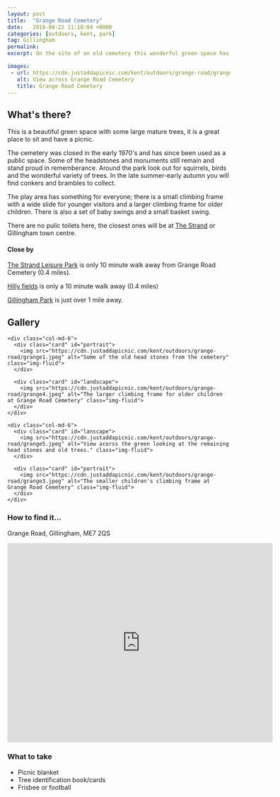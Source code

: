```yaml
---
layout: post
title:  "Grange Road Cemetery"
date:   2018-08-22 11:18:04 +0000
categories: [outdoors, kent, park]
tag: Gillingham
permalink: 
excerpt: On the site of an old cemetery this wonderful green space has a great variety of old trees and a play area to keep the kids amused.  This is a great spot to just add a picnic if you are on your way to or from Gillingham or Chatham town centres.

images: 
 - url: https://cdn.justaddapicnic.com/kent/outdoors/grange-road/grange2.jpeg
   alt: View across Grange Road Cemetery
   title: Grange Road Cemetery
---
```


## What's there?
This is a beautiful green space with some large mature trees, it is a great place to sit and have a picnic.

The cemetery was closed in the early 1970's and has since been used as a public space.  Some of the headstones and monuments still remain and stand proud in rememberance.  Around the park look out for squirrels, birds and the wonderful variety of trees.  In the late summer-early autumn you will find conkers and brambles to collect. 

The play area has something for everyone; there is a small climbing frame with a wide slide for younger visitors and a larger climbing frame for older children.  There is also a set of baby swings and a small basket swing.

There are no pulic toilets here, the closest ones will be at [The Strand](https://justaddapicnic.com/outdoors/kent/park/sandpit/2018/01/16/strand.html) or Gillingham town centre.

#### Close by
[The Strand Leisure Park](https://justaddapicnic.com/outdoors/kent/park/sandpit/2018/01/16/strand.html) is only 10 minute walk away from Grange Road Cemetery (0.4 miles).

[Hilly fields](https://justaddapicnic.com/outdoors/kent/park/2018/02/21/hilly-fields.html) is only a 10 minute walk away (0.4 miles)

[Gillingham Park](https://justaddapicnic.com/outdoors/kent/park/2018/01/08/gillingham-park.html) is just over 1 mile away.

## Gallery

<div class="container">

  <div class="row">

    <div class="col-md-6">
      <div class="card" id="portrait">
        <img src="https://cdn.justaddapicnic.com/kent/outdoors/grange-road/grange1.jpeg" alt="Some of the old head stones from the cemetery" class="img-fluid">
      </div>

      <div class="card" id="landscape">
        <img src="https://cdn.justaddapicnic.com/kent/outdoors/grange-road/grange4.jpeg" alt="The larger climbing frame for older children at Grange Road Cemetery" class="img-fluid">
      </div>  
    </div>

    <div class="col-md-6">
      <div class="card" id="lanscape">
        <img src="https://cdn.justaddapicnic.com/kent/outdoors/grange-road/grange5.jpeg" alt="View acorss the green looking at the remaining head stones and old trees." class="img-fluid">
      </div>

      <div class="card" id="portrait">
        <img src="https://cdn.justaddapicnic.com/kent/outdoors/grange-road/grange3.jpeg" alt="The smaller children's climbing frame at Grange Road Cemetery" class="img-fluid">
      </div>
    </div>
  </div>      
</div>


### How to find it...
Grange Road, Gillingham, ME7 2QS

<iframe src="https://www.google.com/maps/embed?pb=!1m18!1m12!1m3!1d1244.8512342633528!2d0.5628290584082724!3d51.39014616864052!2m3!1f0!2f0!3f0!3m2!1i1024!2i768!4f13.1!3m3!1m2!1s0x47d8d27f80419171%3A0x4cc5b116c0129b2d!2sGrange+Road+Cemetery!5e0!3m2!1sen!2suk!4v1534965281468" width="600" height="450" frameborder="0" style="border:0" allowfullscreen></iframe>

### What to take
* Picnic blanket
* Tree identification book/cards
* Frisbee or football